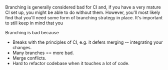 Branching is generally considered bad for CI and, if you have a very mature CI set up, you might be able to do without them. However, you'll most likely find that you'll need some form of branching strategy in place. It's important to still keep in mind that you

Branching is bad because
- Breaks with the principles of CI, e.g. it defers merging -- integrating your changes.
- Many branches == more bad.
- Merge conflicts.
- Hard to refactor codebase when it touches a lot of code.